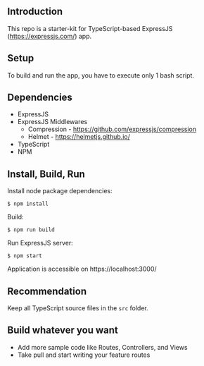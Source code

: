 ## Introduction

This repo is a starter-kit for TypeScript-based ExpressJS (https://expressjs.com/) app.

## Setup

To build and run the app, you have to execute only 1 bash script.

## Dependencies

* ExpressJS
* ExpressJS Middlewares
    * Compression - https://github.com/expressjs/compression
    * Helmet - https://helmetjs.github.io/
* TypeScript
* NPM

## Install, Build, Run

Install node package dependencies:

`$ npm install`

Build:

`$ npm run build`

Run ExpressJS server:

`$ npm start`

Application is accessible on https://localhost:3000/

## Recommendation

Keep all TypeScript source files in the `src` folder.

## Build whatever you want

* Add more sample code like Routes, Controllers, and Views
* Take pull and start writing your feature routes
